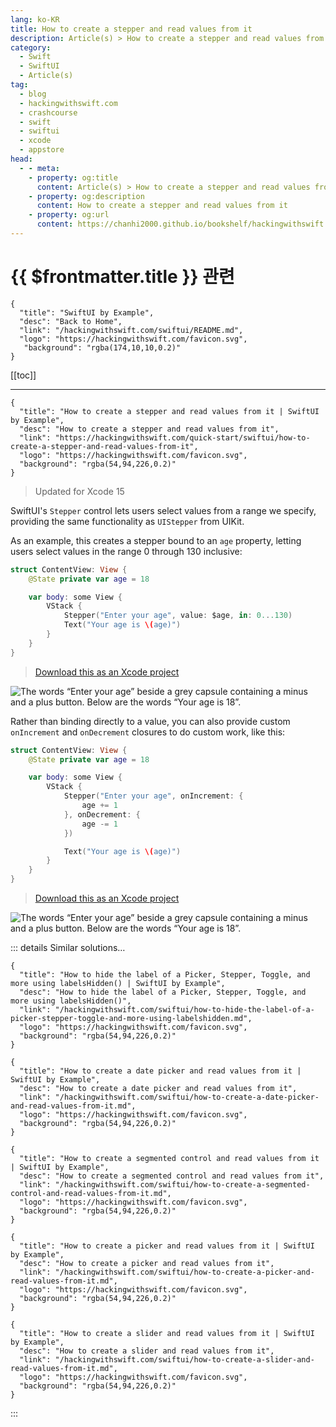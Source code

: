 ```yaml
---
lang: ko-KR
title: How to create a stepper and read values from it
description: Article(s) > How to create a stepper and read values from it
category:
  - Swift
  - SwiftUI
  - Article(s)
tag: 
  - blog
  - hackingwithswift.com
  - crashcourse
  - swift
  - swiftui
  - xcode
  - appstore
head:
  - - meta:
    - property: og:title
      content: Article(s) > How to create a stepper and read values from it
    - property: og:description
      content: How to create a stepper and read values from it
    - property: og:url
      content: https://chanhi2000.github.io/bookshelf/hackingwithswift.com/swiftui/how-to-create-a-stepper-and-read-values-from-it.html
---
```


# {{ $frontmatter.title }} 관련

```component VPCard
{
  "title": "SwiftUI by Example",
  "desc": "Back to Home",
  "link": "/hackingwithswift.com/swiftui/README.md",
  "logo": "https://hackingwithswift.com/favicon.svg",
   "background": "rgba(174,10,10,0.2)"
}
```

[[toc]]

---

```component VPCard
{
  "title": "How to create a stepper and read values from it | SwiftUI by Example",
  "desc": "How to create a stepper and read values from it",
  "link": "https://hackingwithswift.com/quick-start/swiftui/how-to-create-a-stepper-and-read-values-from-it",
  "logo": "https://hackingwithswift.com/favicon.svg",
  "background": "rgba(54,94,226,0.2)"
}
```

> Updated for Xcode 15

SwiftUI's `Stepper` control lets users select values from a range we specify, providing the same functionality as `UIStepper` from UIKit.

As an example, this creates a stepper bound to an `age` property, letting users select values in the range 0 through 130 inclusive:

```swift
struct ContentView: View {
    @State private var age = 18

    var body: some View {
        VStack {
            Stepper("Enter your age", value: $age, in: 0...130)
            Text("Your age is \(age)")
        }
    }
}
```

> [<FontIcon icon="fas fa-file-zipper"/>Download this as an Xcode project](https://hackingwithswift.com/files/projects/swiftui/how-to-create-a-stepper-and-read-values-from-it-1.zip)

![The words “Enter your age” beside a grey capsule containing a minus and a plus button. Below are the words “Your age is 18”.](https://hackingwithswift.com/img/books/quick-start/swiftui/how-to-create-a-stepper-and-read-values-from-it-1~dark.png)

Rather than binding directly to a value, you can also provide custom `onIncrement` and `onDecrement` closures to do custom work, like this:

```swift
struct ContentView: View {
    @State private var age = 18

    var body: some View {
        VStack {
            Stepper("Enter your age", onIncrement: {
                age += 1
            }, onDecrement: {
                age -= 1
            })

            Text("Your age is \(age)")
        }
    }
}
```

> [<FontIcon icon="fas fa-file-zipper"/>Download this as an Xcode project](https://hackingwithswift.com/files/projects/swiftui/how-to-create-a-stepper-and-read-values-from-it-2.zip)

![The words “Enter your age” beside a grey capsule containing a minus and a plus button. Below are the words “Your age is 18”.](https://hackingwithswift.com/img/books/quick-start/swiftui/how-to-create-a-stepper-and-read-values-from-it-2~dark.png)

::: details Similar solutions…

```component VPCard
{
  "title": "How to hide the label of a Picker, Stepper, Toggle, and more using labelsHidden() | SwiftUI by Example",
  "desc": "How to hide the label of a Picker, Stepper, Toggle, and more using labelsHidden()",
  "link": "/hackingwithswift.com/swiftui/how-to-hide-the-label-of-a-picker-stepper-toggle-and-more-using-labelshidden.md",
  "logo": "https://hackingwithswift.com/favicon.svg",
  "background": "rgba(54,94,226,0.2)"
}
```

```component VPCard
{
  "title": "How to create a date picker and read values from it | SwiftUI by Example",
  "desc": "How to create a date picker and read values from it",
  "link": "/hackingwithswift.com/swiftui/how-to-create-a-date-picker-and-read-values-from-it.md",
  "logo": "https://hackingwithswift.com/favicon.svg",
  "background": "rgba(54,94,226,0.2)"
}
```

```component VPCard
{
  "title": "How to create a segmented control and read values from it | SwiftUI by Example",
  "desc": "How to create a segmented control and read values from it",
  "link": "/hackingwithswift.com/swiftui/how-to-create-a-segmented-control-and-read-values-from-it.md",
  "logo": "https://hackingwithswift.com/favicon.svg",
  "background": "rgba(54,94,226,0.2)"
}
```

```component VPCard
{
  "title": "How to create a picker and read values from it | SwiftUI by Example",
  "desc": "How to create a picker and read values from it",
  "link": "/hackingwithswift.com/swiftui/how-to-create-a-picker-and-read-values-from-it.md",
  "logo": "https://hackingwithswift.com/favicon.svg",
  "background": "rgba(54,94,226,0.2)"
}
```

```component VPCard
{
  "title": "How to create a slider and read values from it | SwiftUI by Example",
  "desc": "How to create a slider and read values from it",
  "link": "/hackingwithswift.com/swiftui/how-to-create-a-slider-and-read-values-from-it.md",
  "logo": "https://hackingwithswift.com/favicon.svg",
  "background": "rgba(54,94,226,0.2)"
}
```

:::

